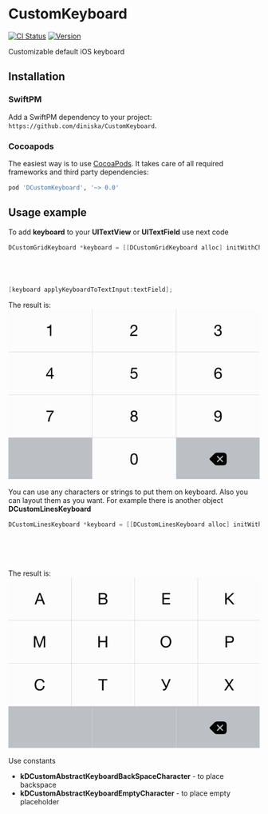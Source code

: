 CustomKeyboard
==============
[![CI Status](http://img.shields.io/travis/diniska/CustomKeyboard.svg?style=flat)](https://travis-ci.org/diniska/CustomKeyboard)
[![Version](https://img.shields.io/cocoapods/v/DCustomKeyboard.svg?style=flat)](http://cocoadocs.org/docsets/DCustomKeyboard)

Customizable default iOS keyboard


## Installation

### SwiftPM

Add a SwiftPM dependency to your project: `https://github.com/diniska/CustomKeyboard`.


### Cocoapods

The easiest way is to use [CocoaPods](http://cocoapods.org). It takes care of all required frameworks and third party dependencies:
```ruby
pod 'DCustomKeyboard', '~> 0.0'
```

## Usage example

To add **keyboard** to your **UITextView** or **UITextField** use next code
```objective-c
DCustomGridKeyboard *keyboard = [[DCustomGridKeyboard alloc] initWithCharacters:@[
                                                                                 @[@"1", @"2", @"3"],
                                                                                 @[@"4", @"5", @"6"],
                                                                                 @[@"7", @"8", @"9"],
                                                                                 @[kDCustomAbstractKeyboardEmptyCharacter, @"0", kDCustomAbstractKeyboardBackSpaceCharacter]]];
[keyboard applyKeyboardToTextInput:textField];
```

The result is:
![image alt][1]


You can use any characters or strings to put them on keyboard. Also you can layout them as you want. For example there is another object **DCustomLinesKeyboard**
```objective-c
DCustomLinesKeyboard *keyboard = [[DCustomLinesKeyboard alloc] initWithCharactersLines:@[
                                                                                   @[@"А", @"В", @"Е", @"К"],
                                                                                   @[@"М", @"Н", @"О", @"Р"],
                                                                                   @[@"С", @"Т", @"У", @"Х"],
                                                                                   @[kDCustomAbstractKeyboardEmptyCharacter, kDCustomAbstractKeyboardEmptyCharacter, kDCustomAbstractKeyboardBackSpaceCharacter]]];
```

The result is:
![image alt][2]

Use constants 

 - **kDCustomAbstractKeyboardBackSpaceCharacter** - to place backspace
 - **kDCustomAbstractKeyboardEmptyCharacter** - to place empty placeholder


  [1]: https://raw.githubusercontent.com/diniska/CustomKeyboard/master/Examples/numbers_grid_keyboard_example.png
  [2]: https://raw.githubusercontent.com/diniska/CustomKeyboard/master/Examples/characters_grid_keyboard_example.png
